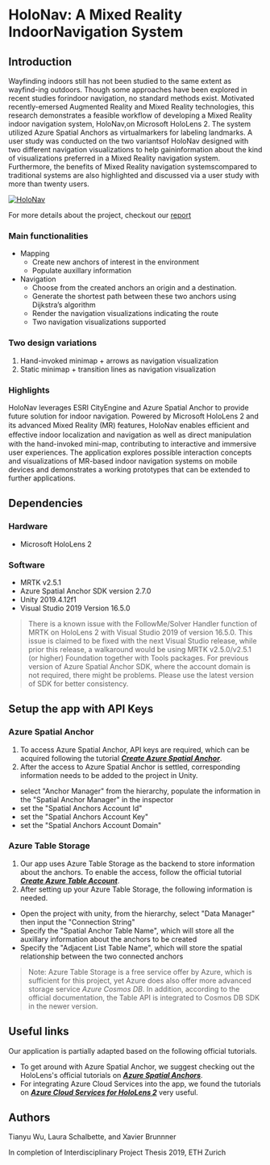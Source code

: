 # HoloNav: A Mixed Reality IndoorNavigation System
## Introduction
Wayfinding indoors still has not been studied to the same extent as wayfind-ing outdoors. Though some approaches have been explored in recent studies forindoor navigation, no standard methods exist. Motivated recently-emersed Augmented Reality and Mixed Reality technologies, this research demonstrates a feasible workflow of developing a Mixed Reality indoor navigation system, HoloNav,on Microsoft HoloLens 2. The system utilized Azure Spatial Anchors as virtualmarkers for labeling landmarks. A user study was conducted on the two variantsof HoloNav designed with two different navigation visualizations to help gaininformation about the kind of visualizations preferred in a Mixed Reality navigation system. Furthermore, the benefits of Mixed Reality navigation systemscompared to traditional systems are also highlighted and discussed via a user study with more than twenty users.

[![HoloNav](https://img.youtube.com/vi/Gzxj2bzMrBU/0.jpg)](https://www.youtube.com/watch?v=Gzxj2bzMrBU)

For more details about the project, checkout our [report](IPA_Report.pdf)
### Main functionalities
- Mapping
  - Create new anchors of interest in the environment
  - Populate auxillary information
- Navigation 
  - Choose from the created anchors an origin and a destination. 
  - Generate the shortest path between these two anchors using Dijkstra’s algorithm
  - Render the navigation visualizations indicating the route
  - Two navigation visualizations supported
### Two design variations
1. Hand-invoked minimap + arrows as navigation visualization
2. Static minimap + transition lines as navigation visualization
### Highlights
HoloNav leverages ESRI CityEngine and Azure Spatial Anchor to provide future solution for indoor navigation. Powered by Microsoft HoloLens 2 and its advanced Mixed Reality (MR) features, HoloNav enables eﬃcient and eﬀective indoor localization and navigation as well as direct manipulation with the hand-invoked mini-map, contributing to interactive and immersive user experiences. The application explores possible interaction concepts and visualizations of MR-based indoor navigation systems on mobile devices and demonstrates a working prototypes that can be extended to further applications.
## Dependencies
### Hardware
- Microsoft HoloLens 2
### Software
- MRTK v2.5.1
- Azure Spatial Anchor SDK version 2.7.0
- Unity 2019.4.12f1
- Visual Studio 2019 Version 16.5.0
> There is a known issue with the FollowMe/Solver Handler function of MRTK on HoloLens 2 with Visual Studio 2019 of version 16.5.0. This issue is claimed to be fixed with the next Visual Studio release, while prior this release, a walkaround would be using MRTK v2.5.0/v2.5.1 (or higher) Foundation together with Tools packages. 
> For previous version of Azure Spatial Anchor SDK, where the account domain is not required, there might be problems. Please use the latest version of SDK for better consistency.
## Setup the app with API Keys
### Azure Spatial Anchor
1. To access Azure Spatial Anchor, API keys are required, which can be acquired following the tutorial [***Create Azure Spatial Anchor***](https://docs.microsoft.com/en-us/azure/spatial-anchors/quickstarts/get-started-unity-hololens?tabs=azure-portal).
2. After the access to Azure Spatial Anchor is settled, corresponding information needs to be added to the project in Unity.
  - select "Anchor Manager" from the hierarchy, populate the information in the "Spatial Anchor Manager" in the inspector
  - set the "Spatial Anchors Account Id"
  - set the "Spatial Anchors Account Key"
  - set the "Spatial Anchors Account Domain"
### Azure Table Storage
1. Our app uses Azure Table Storage as the backend to store information about the anchors. To enable the access, follow the official tutorial [***Create Azure Table Account***](https://docs.microsoft.com/en-us/azure/storage/common/storage-account-create?tabs=azure-portal).
2. After setting up your Azure Table Storage, the following information is needed.
  - Open the project with unity, from the hierarchy, select "Data Manager" then input the "Connection String"
  - Specify the "Spatial Anchor Table Name", which will store all the auxillary information about the anchors to be created
  - Specify the "Adjacent List Table Name", which will store the spatial relationship between the two connected anchors
> Note: Azure Table Storage is a free service offer by Azure, which is sufficient for this project, yet Azure does also offer more advanced storage service *Azure Cosmos DB*. In addition, according to the official documentation, the Table API is integrated to Cosmos DB SDK in the newer version.
## Useful links
Our application is partially adapted based on the following official tutorials.
- To get around with Azure Spatial Anchor, we suggest checking out the HoloLens's official tutorials on [***Azure Spatial Anchors***](https://docs.microsoft.com/en-us/windows/mixed-reality/develop/unity/tutorials/mr-learning-asa-01).
- For integrating Azure Cloud Services into the app, we found the tutorials on [***Azure Cloud Services for HoloLens 2***](https://docs.microsoft.com/en-us/windows/mixed-reality/develop/unity/tutorials/mr-learning-azure-01) very useful.
## Authors
Tianyu Wu, Laura Schalbette, and Xavier Brunnner

In completion of Interdisciplinary Project Thesis 2019, ETH Zurich
